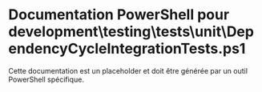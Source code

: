 # Documentation PowerShell pour development\testing\tests\unit\DependencyCycleIntegrationTests.ps1

Cette documentation est un placeholder et doit être générée par un outil PowerShell spécifique.

